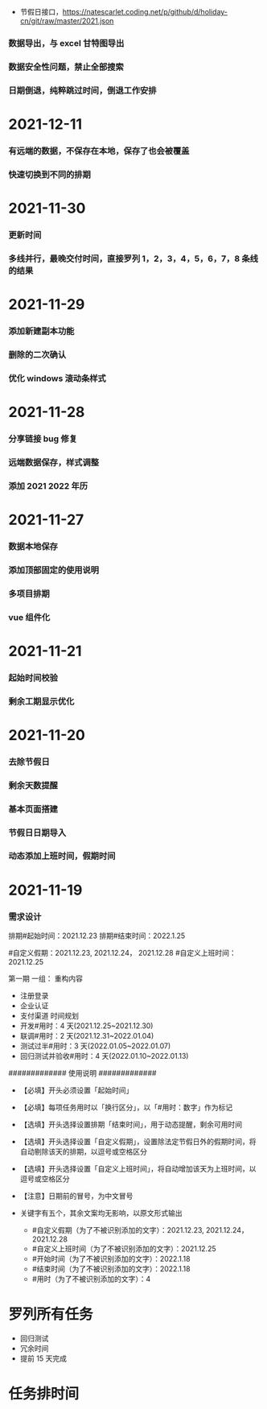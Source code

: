 <!--资源-->
- 节假日接口，https://natescarlet.coding.net/p/github/d/holiday-cn/git/raw/master/2021.json

<!--待完成事项-->
### 数据导出，与 excel 甘特图导出
### 数据安全性问题，禁止全部搜索

### 日期倒退，纯粹跳过时间，倒退工作安排



<!--已完成事项-->
# 2021-12-11
### 有远端的数据，不保存在本地，保存了也会被覆盖
### 快速切换到不同的排期




# 2021-11-30
### 更新时间
### 多线并行，最晚交付时间，直接罗列 1，2，3，4，5，6，7，8 条线的结果


# 2021-11-29
### 添加新建副本功能
### 删除的二次确认
### 优化 windows 滚动条样式



# 2021-11-28
### 分享链接 bug 修复
### 远端数据保存，样式调整
### 添加 2021 2022 年历




# 2021-11-27
### 数据本地保存
### 添加顶部固定的使用说明
### 多项目排期
### vue 组件化



# 2021-11-21
### 起始时间校验
### 剩余工期显示优化


# 2021-11-20

### 去除节假日
### 剩余天数提醒
### 基本页面搭建
### 节假日日期导入
### 动态添加上班时间，假期时间


# 2021-11-19
### 需求设计




排期#起始时间：2021.12.23
排期#结束时间：2022.1.25

#自定义假期：2021.12.23,   2021.12.24， 2021.12.28
#自定义上班时间：2021.12.25

第一期
一组：
重构内容
- 注册登录
- 企业认证
- 支付渠道
时间规划
- 开发#用时：4 天(2021.12.25~2021.12.30)
- 联调#用时：2 天(2021.12.31~2022.01.04)
- 测试过半#用时：3 天(2022.01.05~2022.01.07)
- 回归测试并验收#用时：4 天(2022.01.10~2022.01.13)


############# 使用说明 #############
- 【必填】开头必须设置「起始时间」
- 【必填】每项任务用时以「换行区分」，以「#用时：数字」作为标记
- 【选填】开头选择设置排期「结束时间」，用于动态提醒，剩余可用时间
- 【选填】开头选择设置「自定义假期」，设置除法定节假日外的假期时间，将自动剔除该天的排期，以逗号或空格区分
- 【选填】开头选择设置「自定义上班时间」，将自动增加该天为上班时间，以逗号或空格区分

- 【注意】日期前的冒号，为中文冒号
- 关键字有五个，其余文案均无影响，以原文形式输出
  - #自定义假期（为了不被识别添加的文字）：2021.12.23,   2021.12.24， 2021.12.28
  - #自定义上班时间（为了不被识别添加的文字）：2021.12.25
  - #开始时间（为了不被识别添加的文字）：2022.1.18
  - #结束时间（为了不被识别添加的文字）：2022.1.18
  - #用时（为了不被识别添加的文字）：4












# 罗列所有任务
- 回归测试
- 冗余时间
- 提前 15 天完成

# 任务排时间




































